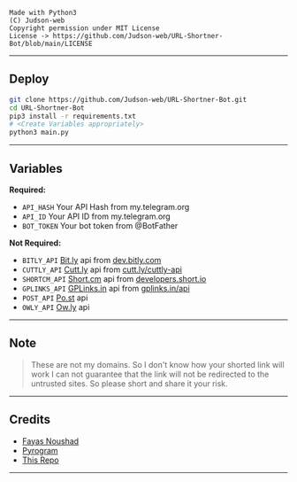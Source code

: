 ```
Made with Python3
(C) Judson-web
Copyright permission under MIT License
License -> https://github.com/Judson-web/URL-Shortner-Bot/blob/main/LICENSE
```

---

## Deploy

```sh
git clone https://github.com/Judson-web/URL-Shortner-Bot.git
cd URL-Shortner-Bot
pip3 install -r requirements.txt
# <Create Variables appropriately>
python3 main.py
```

---

## Variables

**Required:**
- `API_HASH` Your API Hash from my.telegram.org
- `API_ID` Your API ID from my.telegram.org
- `BOT_TOKEN` Your bot token from @BotFather

**Not Required:**
- `BITLY_API` [Bit.ly](https://bit.ly) api from [dev.bitly.com](https://dev.bitly.com)
- `CUTTLY_API` [Cutt.ly](https://cutt.ly) api from [cutt.ly/cuttly-api](https://cutt.ly/cuttly-api) 
- `SHORTCM_API` [Short.cm](https://short.cm) api from [developers.short.io](https://developers.short.io)
- `GPLINKS_API` [GPLinks.in](https://gplinks.in) api from [gplinks.in/api](https://gplinks.in/api)
- `POST_API` [Po.st](https://po.st) api
- `OWLY_API` [Ow.ly](https://ow.ly) api

---

## Note

> These are not my domains. So I don't know how your shorted link will work I can not guarantee that the link will not be redirected to the untrusted sites. So please short and share it your risk.

---

## Credits

- [Fayas Noushad](https://github.com/FayasNoushad)
- [Pyrogram](https://github.com/pyrogram/pyrogram)
- [This Repo](https://github.com/FayasNoushad/URL-Shortner-Bot)

---
